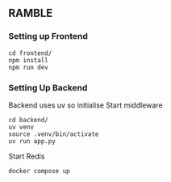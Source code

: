 ## RAMBLE

### Setting up Frontend

```
cd frontend/
npm install
npm run dev
```

### Setting Up Backend

Backend uses uv so initialise
Start middleware
```
cd backend/
uv venv
source .venv/bin/activate
uv run app.py
```

Start Redis
```
docker compose up
```